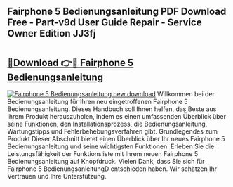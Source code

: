 ## Fairphone 5 Bedienungsanleitung PDF Download Free - Part-v9d User Guide Repair - Service Owner Edition JJ3fj

# <h2><a href="http://df0hkh.blite.top/?on=Fairphone+5+Bedienungsanleitung">🔗Download 👉🔴 Fairphone 5 Bedienungsanleitung</a></h2>

[![Fairphone 5 Bedienungsanleitung new download](https://i.imgur.com/lujVjoI.png)](http://df0hkh.blite.top/?on=Fairphone+5+Bedienungsanleitung)
Willkommen bei der Bedienungsanleitung für Ihren neu eingetroffenen Fairphone 5 Bedienungsanleitung. Dieses Handbuch soll Ihnen helfen, das Beste aus Ihrem Produkt herauszuholen, indem es einen umfassenden Überblick über seine Funktionen, den Installationsprozess, die Bedienungsanleitung, Wartungstipps und Fehlerbehebungsverfahren gibt. Grundlegendes zum Produkt Dieser Abschnitt bietet einen Überblick über Ihr neues Fairphone 5 Bedienungsanleitung und seine wichtigsten Funktionen. Erleben Sie die Leistungsfähigkeit der Funktionsliste mit Ihrem neuen Fairphone 5 Bedienungsanleitung auf Knopfdruck. Vielen Dank, dass Sie sich für Fairphone 5 BedienungsanleitungD entschieden haben. Wir schätzen Ihr Vertrauen und Ihre Unterstützung.
